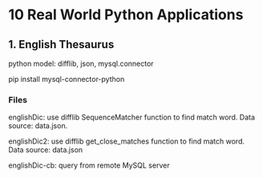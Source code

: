 # 10 Real World Python Applications
<h2> 1. English Thesaurus</h2>
<p>python model: difflib, json, mysql.connector</p>
<p>pip install mysql-connector-python</p>
<h3>Files</h3>
<p>englishDic:  use difflib SequenceMatcher function to find match word. Data source: data.json.</p>
<p>englishDic2:  use difflib get_close_matches function to find match word. Data source: data.json</p>
<p>englishDic-cb: query from remote MySQL server </p>
